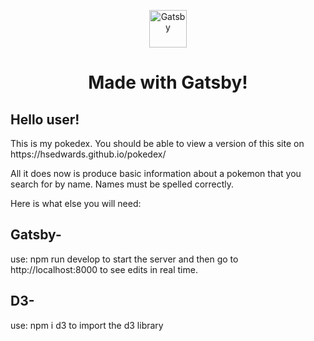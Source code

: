 <p align="center">
  <a href="https://www.gatsbyjs.com/?utm_source=starter&utm_medium=readme&utm_campaign=minimal-starter">
    <img alt="Gatsby" src="https://www.gatsbyjs.com/Gatsby-Monogram.svg" width="60" />
  </a>
</p>
<h1 align="center">
  Made with Gatsby!
</h1>

<h2>Hello user!</h2>
This is my pokedex. 
You should be able to view a version of this site on https://hsedwards.github.io/pokedex/ 

All it does now is produce basic information about a pokemon that you search for by name.
Names must be spelled correctly.

Here is what else you will need:

<h2>Gatsby-</h2>
use: npm run develop
to start the server and then go to http://localhost:8000 to see edits in real time.

<h2>D3-</h2>
use: npm i d3
to import the d3 library
